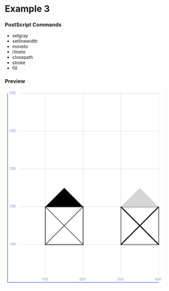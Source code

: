 # Example 3

### PostScript Commands

  - setgray
  - setlinewidth
  - moveto
  - rlineto
  - closepath
  - stroke
  - fill

### Preview
![Example 3](https://github.com/IvanSostarko/postscript-examples/blob/master/Example3/Example3.jpg)